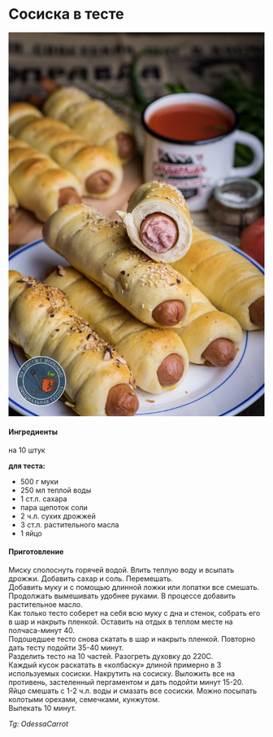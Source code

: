 ﻿---
image: ../pics/sosiska-testo.jpg
---
# Сосиска в тесте

![Сосиска в тесте](../pics/sosiska-testo.jpg)

#### Ингредиенты

на 10 штук

**для теста:**

* 500 г муки
* 250 мл теплой воды
* 1 ст.л. сахара
* пара щепоток соли
* 2 ч.л. сухих дрожжей
* 3 ст.л. растительного масла
* 1 яйцо

#### Приготовление

Миску сполоснуть горячей водой. Влить теплую воду и всыпать дрожжи. Добавить сахар и соль. Перемешать.  
Добавить муку и с помощью длинной ложки или лопатки все смешать. Продолжать вымешивать удобнее руками. В процессе добавить растительное масло.  
Как только тесто соберет на себя всю муку с дна и стенок, собрать его в шар и накрыть пленкой. Оставить на отдых в теплом месте на полчаса-минут 40.  
Подошедшее тесто снова скатать в шар и накрыть пленкой. Повторно дать тесту подойти 35-40 минут.  
Разделить тесто на 10 частей.
Разогреть духовку до 220С.  
Каждый кусок раскатать в «колбаску» длиной примерно в 3 используемых сосиски. Накрутить на сосиску. Выложить все на противень, застеленный пергаментом и дать подойти минут 15-20.  
Яйцо смешать с 1-2 ч.л. воды и смазать все сосиски. Можно посыпать колотыми орехами, семечками, кунжутом.  
Выпекать 10 минут.

*Tg: OdessaCarrot*
